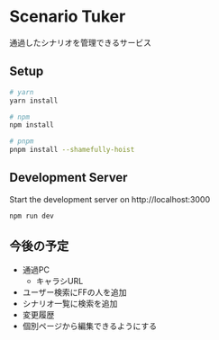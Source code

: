 # Scenario Tuker

通過したシナリオを管理できるサービス

## Setup

```bash
# yarn
yarn install

# npm
npm install

# pnpm
pnpm install --shamefully-hoist
```

## Development Server

Start the development server on http://localhost:3000

```bash
npm run dev
```

## 今後の予定

* 通過PC
  * キャラシURL
* ユーザー検索にFFの人を追加
* シナリオ一覧に検索を追加
* 変更履歴
* 個別ページから編集できるようにする